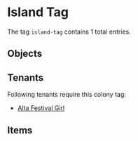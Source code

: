 # Island Tag

The tag `island-tag` contains 1 total entries.

## Objects

## Tenants

Following tenants require this colony tag:

- [Alta Festival Girl](https://ceterai.github.io/MyEnternia/Wiki/AltaFestivalGirl)

## Items

